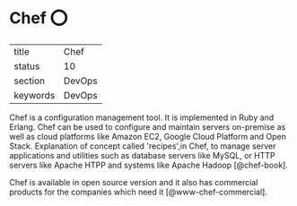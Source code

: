 # Chef :o:


|          |          |
| -------- | -------- |
| title    | Chef     | 
| status   | 10       |
| section  | DevOps   |
| keywords | DevOps   |



Chef is a configuration management tool. It is implemented in Ruby and
Erlang. Chef can be used to configure and maintain servers on-premise
as well as cloud platforms like Amazon EC2, Google Cloud Platform and
Open Stack. Explanation of concept called 'recipes',in Chef, to
manage server applications and utilities such as database servers like
MySQL, or HTTP servers like Apache HTPP and systems like Apache
Hadoop [@chef-book].

Chef is available in open source version and it also has commercial
products for the companies which need it [@www-chef-commercial].



